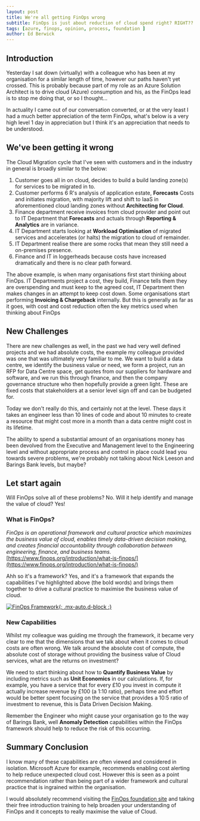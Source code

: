 ```yaml
---
layout: post
title: We're all getting FinOps wrong
subtitle: FinOps is just about reduction of cloud spend right? RIGHT??
tags: [azure, finops, opinion, process, foundation ]
author: Ed Berwick
---
```


## Introduction

Yesterday I sat down (virtually) with a colleague who has been at my organisation for a similar length of time, however our paths haven't yet crossed. This is probably because part of my role as an Azure Solution Architect is to drive cloud (Azure) consumption and his, as the FinOps lead is to stop me doing that, or so I thought...

In actuality I came out of our conversation converted, or at the very least I had a much better appreciation of the term FinOps, what's below is a very high level 1 day in appreciation but I think it's an appreciation that needs to be understood.

## We've been getting it wrong

The Cloud Migration cycle that I've seen with customers and in the industry in general is broadly similar to the below:

1. Customer goes all in on cloud, decides to build a build landing zone(s) for services to be migrated in to.
2. Customer performs 6 R's analysis of application estate, **Forecasts** Costs and initiates migration, with majority lift and shift to IaaS in aforementioned cloud landing zones without **Architecting for Cloud**.
3. Finance department receive invoices from cloud provider and point out to IT Department that **Forecasts** and actuals through **Reporting & Analytics** are in variance.
4. IT Department starts looking at **Workload Optimisation** of migrated services and accelerates (or halts) the migration to cloud of remainder.
5. IT Department realise there are some rocks that mean they still need a on-premises presence.
6. Finance and IT in loggerheads because costs have increased dramatically and there is no clear path forward.

The above example, is when many organisations first start thinking about FinOps.  IT Departments project a cost, they build, Finance tells them they are  overspending and must keep to the agreed cost, IT Department then makes changes in an attempt to keep cost down. Some organisations start performing **Invoicing & Chargeback** internally. But this is generally as far as it goes, with cost and cost reduction often the key metrics used when thinking about FinOps

## New Challenges

There are new challenges as well, in the past we had very well defined projects and we had absolute costs, the example my colleague provided was one that was ultimately very familiar to me. We want to build a data centre, we identify the business value or need, we form a project, run an RFP for Data Centre space, get quotes from our suppliers for hardware and software, and we run this through finance, and then the company governance structure who then hopefully provide a green light. These are fixed costs that stakeholders at a senior level sign off and can be budgeted for.

Today we don't really do this, and certainly not at the level. These days it takes an engineer less than 10 lines of code and about 10 minutes to create a resource that might cost more in a month than a data centre might cost in its lifetime.

The ability to spend a substantial amount of an organisations money has been devolved from the Executive and Management level to the Engineering level and without appropriate process and control in place could lead you towards severe problems, we're probably not talking about Nick Leeson and Barings Bank levels, but maybe?

## Let start again

Will FinOps solve all of these problems? No. Will it help identify and manage the value of cloud? Yes!

### What is FinOps?

_FinOps is an operational framework and cultural practice which maximizes the business value of cloud, enables timely data-driven decision making, and creates financial accountability through collaboration between engineering, finance, and business teams._
[https://www.finops.org/introduction/what-is-finops/](https://www.finops.org/introduction/what-is-finops/)

Ahh so it's a framework? Yes, and it's a framework that expands the capabilities I've highlighted above (the bold words) and brings them together to drive a cultural practice to maximise the business value of cloud.

[![FinOps Framework](https://www.finops.org//wp-content/uploads/2024/03/Framework-Overview-Hero-v2-1.svg){: .mx-auto.d-block :}](https://www.finops.org/wp-content/uploads/2024/03/FinOps-Framework-Poster-v4.pdf)

### New Capabilities

Whilst my colleague was guiding me through the framework, it became very clear to me that the dimensions that we talk about when it comes to cloud costs are often wrong. We talk around the absolute cost of compute, the absolute cost of storage without providing the business value of Cloud services, what are the returns on investment?

We need to start thinking about how to **Quantify Business Value** by including metrics such as **Unit Economics** in our calculations. If, for example, you have a service that for every £10 you invest in compute it actually increase revenue by £100 (a 1:10 ratio), perhaps time and effort would be better spent focusing on the service that provides a 10:5 ratio of investment to revenue, this is Data Driven Decision Making.

Remember the Engineer who might cause your organisation go to the way of Barings Bank, well **Anomaly Detection** capabilities within the FinOps framework should help to reduce the risk of this occurring.

## Summary Conclusion

I know many of these capabilities are often viewed and considered in isolation. Microsoft Azure for example, recommends enabling cost alerting to help reduce unexpected cloud cost. However this is seen as a point recommendation rather than being part of a wider framework and cultural practice that is ingrained within the organisation.

I would absolutely recommend visiting the [FinOps foundation site](https://www.finops.org/) and taking their free introduction training to help broaden your understanding of FinOps and it concepts to really maximise the value of Cloud.
